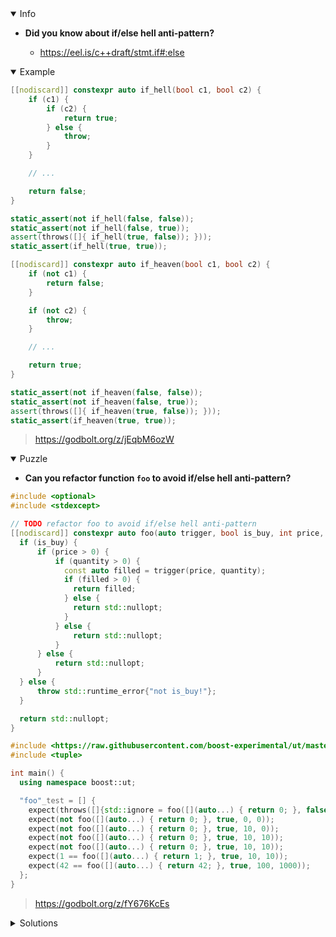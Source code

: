<details open><summary>Info</summary><p>

* **Did you know about if/else hell anti-pattern?**

  * https://eel.is/c++draft/stmt.if#:else

</p></details><details open><summary>Example</summary><p>

```cpp
[[nodiscard]] constexpr auto if_hell(bool c1, bool c2) {
    if (c1) {
        if (c2) {
            return true;
        } else {
            throw;
        }
    }

    // ...

    return false;
}

static_assert(not if_hell(false, false));
static_assert(not if_hell(false, true));
assert(throws([]{ if_hell(true, false)); }));
static_assert(if_hell(true, true));

[[nodiscard]] constexpr auto if_heaven(bool c1, bool c2) {
    if (not c1) {
        return false;
    }

    if (not c2) {
        throw;
    }

    // ...

    return true;
}

static_assert(not if_heaven(false, false));
static_assert(not if_heaven(false, true));
assert(throws([]{ if_heaven(true, false)); }));
static_assert(if_heaven(true, true));
```

> https://godbolt.org/z/jEqbM6ozW

</p></details><details open><summary>Puzzle</summary><p>

* **Can you refactor function `foo` to avoid if/else hell anti-pattern?**

```cpp
#include <optional>
#include <stdexcept>

// TODO refactor foo to avoid if/else hell anti-pattern
[[nodiscard]] constexpr auto foo(auto trigger, bool is_buy, int price, int quantity) -> std::optional<int> {
  if (is_buy) {
      if (price > 0) {
          if (quantity > 0) {
            const auto filled = trigger(price, quantity);
            if (filled > 0) {
              return filled;
            } else {
              return std::nullopt;
            }
          } else {
              return std::nullopt;
          }
      } else {
          return std::nullopt;
      }
  } else {
      throw std::runtime_error{"not is_buy!"};
  }

  return std::nullopt;
}

#include <https://raw.githubusercontent.com/boost-experimental/ut/master/include/boost/ut.hpp>
#include <tuple>

int main() {
  using namespace boost::ut;

  "foo"_test = [] {
    expect(throws([]{std::ignore = foo([](auto...) { return 0; }, false, 0, 0);}));
    expect(not foo([](auto...) { return 0; }, true, 0, 0));
    expect(not foo([](auto...) { return 0; }, true, 10, 0));
    expect(not foo([](auto...) { return 0; }, true, 10, 10));
    expect(not foo([](auto...) { return 0; }, true, 10, 10));
    expect(1 == foo([](auto...) { return 1; }, true, 10, 10));
    expect(42 == foo([](auto...) { return 42; }, true, 100, 1000));
  };
}
```

> https://godbolt.org/z/fY676KcEs

</p></details><details><summary>Solutions</summary><p>

```cpp
[[nodiscard]] constexpr auto foo(auto trigger, bool is_buy, int price, int quantity) -> std::optional<int> {
    if (not is_buy) {
        throw std::runtime_error{"not is_buy!"};
    }

    if (price <= 0 or quantity <= 0) {
        return std::nullopt;
    }

    const auto filled = trigger(price, quantity);
    if (filled > 0) {
        return filled;
    } else {
        return std::nullopt;
    }
}
 ```

> https://godbolt.org/z/Pqe3a7xnG
